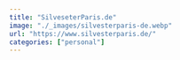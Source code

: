 ```yaml
---
title: "SilveseterParis.de"
image: "./_images/silvesterparis-de.webp"
url: "https://www.silvesterparis.de/"
categories: ["personal"]
---
```

